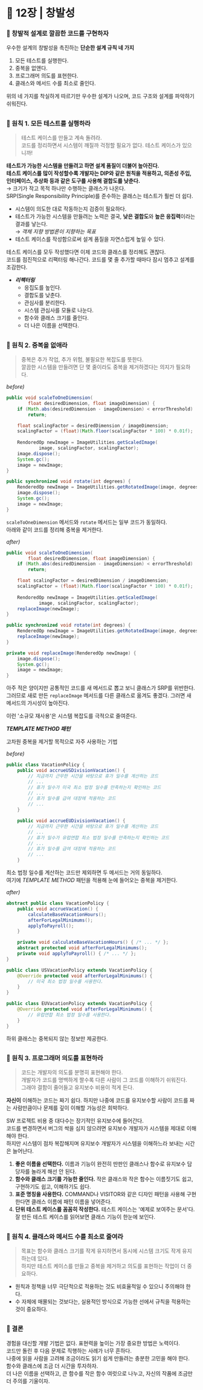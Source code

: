 # 🧷 12장 | 창발성

### 📘 창발적 설계로 깔끔한 코드를 구현하자

우수한 설계의 창발성을 촉진하는 **단순한 설계 규칙 네 가지**

1. 모든 테스트를 실행한다.
2. 중복을 없앤다.
3. 프로그래머 의도를 표현한다.
4. 클래스와 메서드 수를 최소로 줄인다.

위의 네 가지를 착실하게 따르기만 우수한 설계가 나오며, 코드 구조와 설계를 파악하기 쉬워진다.

##

### 📘 원칙 1. 모든 테스트를 실행하라

> 테스트 케이스를 만들고 계속 돌려라.  
코드를 정리하면서 시스템이 깨질까 걱정할 필요가 없다. 테스트 케이스가 있으니까!

**테스트가 가능한 시스템을 만들려고 하면 설계 품질이 더불어 높아진다.  
테스트 케이스를 많이 작성할수록 개발자는 DIP와 같은 원칙을 적용하고, 의존성 주입, 인터페이스, 추상화 등과 같은 도구를 사용해 결합도를 낮춘다.**  
→ 크기가 작고 목적 하나만 수행하는 클래스가 나온다.  
SRP(Single Responsibility Principle)를 준수하는 클래스는 테스트가 훨씬 더 쉽다.

- 시스템이 의도한 대로 작동하는지 검증이 필요하다.
- 테스트가 가능한 시스템을 만들려는 노력은 결국, **낮은 결합도**와 **높은 응집력**이라는 결과를 낳는다.  
→ *객체 지향 방법론이 지향하는 목표*
- 테스트 케이스를 작성함으로써 설계 품질을 자연스럽게 높일 수 있다.

테스트 케이스를 모두 작성했다면 이제 코드와 클래스를 정리해도 괜찮다.  
코드를 점진적으로 리팩터링 해나간다. 코드를 몇 줄 추가할 때마다 잠시 멈추고 설계를 조감한다.

- ***리팩터링***  
  - 응집도를 높인다.  
  - 결합도를 낮춘다.  
  - 관심사를 분리한다.  
  - 시스템 관심사를 모듈로 나눈다.  
  - 함수와 클래스 크기를 줄인다.  
  - 더 나은 이름을 선택한다.

##

### 📘 원칙 2. 중복을 없애라

> 중복은 추가 작업, 추가 위험, 불필요한 복잡도를 뜻한다.  
깔끔한 시스템을 만들려면 단 몇 줄이라도 중복을 제거하겠다는 의지가 필요하다.

_before)_
```java
public void scaleToOneDimension(
		float desiredDimension, float imageDimension) {
	if (Math.abs(desiredDimension - imageDimension) < errorThreshold)
		return;

	float scalingFactor = desiredDimension / imageDimension;
	scalingFactor = (float)(Math.floor(scalingFactor * 100) * 0.01f);
	
	RendoredOp newImage = ImageUtilities.getScaledImage(
			image, scalingFactor, scalingFactor);
	image.dispose();
	System.gc();
	image = newImage;
}

public synchronized void rotate(int degrees) {
	RenderedOp newImage = ImageUtilities.getRotatedImage(image, degrees);
	image.dispose();
	System.gc();
	image = newImage;
}
```

`scaleToOneDimension` 메서드와 `rotate` 메서드는 일부 코드가 동일하다.  
아래와 같이 코드를 정리해 중복을 제거한다.

_after)_
```java
public void scaleToOneDimension(
		float desiredDimension, float imageDimension) {
	if (Math.abs(desiredDimension - imageDimension) < errorThreshold)
		return;

	float scalingFactor = desiredDimension / imageDimension;
	scalingFactor = (float)(Math.floor(scalingFactor * 100) * 0.01f);
	
	RendoredOp newImage = ImageUtilities.getScaledImage(
			image, scalingFactor, scalingFactor);
	replaceImage(newImage);
}

public synchronized void rotate(int degrees) {
	RenderedOp newImage = ImageUtilities.getRotatedImage(image, degrees);
	replaceImage(newImage);
}

private void replaceImage(RenderedOp newImage) {
	image.dispose();
	System.gc();
	image = newImage;
}
```

아주 적은 양이지만 공통적인 코드를 새 메서드로 뽑고 보니 클래스가 SRP를 위반한다.  
그러므로 새로 만든 `replaceImage` 메서드를 다른 클래스로 옮겨도 좋겠다.
그러면 새 메서드의 가시성이 높아진다.

이런 '소규모 재사용'은 시스템 복잡도를 극적으로 줄여준다.
  
***TEMPLATE METHOD 패턴***

고차원 중복을 제거할 목적으로 자주 사용하는 기법

*before)*

```java
public class VacationPolicy {
	public void accrueUSDivisionVacation() {
		// 지금까지 근무한 시간을 바탕으로 휴가 일수를 계산하는 코드
		// ...
		// 휴가 일수가 미국 최소 법정 일수를 만족하는지 확인하는 코드
		// ...
		// 휴가 일수를 급여 대장에 적용하는 코드
		// ...
	}

	public void accrueEUDivisionVacation() {
		// 지금까지 근무한 시간을 바탕으로 휴가 일수를 계산하는 코드
		// ...
		// 휴가 일수가 유럽연합 최소 법정 일수를 만족하는지 확인하는 코드
		// ...
		// 휴가 일수를 급여 대장에 적용하는 코드
		// ...
	}
```

최소 법정 일수를 계산하는 코드만 제외하면 두 메서드는 거의 동일하다.  
여기에 *TEMPLATE METHOD* 패턴을 적용해 눈에 들어오는 중복을 제거한다.

*after)*

```java
abstract public class VacationPolicy {
	public void accrueVacation() {
		calculateBaseVacationHours();
		afterForLegalMinimums();
		applyToPayroll();
	}

	private void calculateBaseVacationHours() { /* ... */ };
	abstract protected void afterForLegalMinimums();
	private void applyToPayroll() { /* ... */ };
}

public class USVacationPolicy extends VacationPolicy {
	@Override protected void afterForLegalMinimums() {
		// 미국 최소 법정 일수를 사용한다.
	}
}

public class EUVacationPolicy extends VacationPolicy {
	@Override protected void afterForLegalMinimums() {
		// 유럽연합 최소 법정 일수를 사용한다.
	}
}
```

하위 클래스는 중복되지 않는 정보만 제공한다.

##

### 📘 원칙 3. 프로그래머 의도를 표현하라

> 코드는 개발자의 의도를 분명히 표현해야 한다.  
개발자가 코드를 명백하게 짤수록 다른 사람이 그 코드를 이해하기 쉬워진다.  
그래야 결함이 줄어들고 유지보수 비용이 적게 든다.

**자신이** 이해하는 코드는 짜기 쉽다. 하지만 나중에 코드를 유지보수할 사람이 코드를 짜는 사람만큼이나 문제를 깊이 이해할 가능성은 희박하다.

SW 프로젝트 비용 중 대다수는 장기적인 유지보수에 들어간다.  
코드를 변경하면서 버그의 싹을 심지 않으려면 유지보수 개발자가 시스템을 제대로 이해해야 한다.  
하지만 시스템이 점차 복잡해지며 유지보수 개발자가 시스템을 이해하느라 보내는 시간은 늘어난다.  

1. **좋은 이름을 선택한다.**
이름과 기능이 완전히 딴판인 클래스나 함수로 유지보수 담당자를 놀라게 해선 안 된다.
2. **함수와 클래스 크기를 가능한 줄인다.**
작은 클래스와 작은 함수는 이름짓기도 쉽고, 구현하기도 쉽고, 이해하기도 쉽다.
3. **표준 명칭을 사용한다.**
COMMAND나 VISITOR와 같은 디자인 패턴을 사용해 구현한다면 클래스 이름에 패턴 이름을 넣어준다.
4. **단위 테스트 케이스를 꼼꼼히 작성한다.**
테스트 케이스는 '예제로 보여주는 문서'다. 잘 만든 테스트 케이스를 읽어보면 클래스 기능이 한눈에 보인다.

##

### 📘 원칙 4. 클래스와 메서드 수를 최소로 줄여라

> 목표는 함수와 클래스 크기를 작게 유지하면서 동시에 시스템 크기도 작게 유지하는데 있다.  
하지만 테스트 케이스를 만들고 중복을 제거하고 의도를 표현하는 작업이 더 중요하다.

- 원칙과 정책을 너무 극단적으로 적용하는 것도 비효율적일 수 있으니 주의해야 한다.
- 수 자체에 매몰되는 것보다는, 실용적인 방식으로 가능한 선에서 규칙을 적용하는 것이 중요하다.

##

### 📘 결론

경험을 대신할 개발 기법은 없다. 표현력을 높이는 가장 중요한 방법은 노력이다.  
코드만 돌린 후 다음 문제로 직행하는 사례가 너무 흔하다.  
나중에 읽을 사람을 고려해 조금이라도 읽기 쉽게 만들려는 충분한 고민을 해야 한다.  
함수와 클래스에 조금 더 시간을 투자하자.  
더 나은 이름을 선택하고, 큰 함수를 작은 함수 여럿으로 나누고, 자신의 작품에 조금만 더 주의를 기울이자.

  
